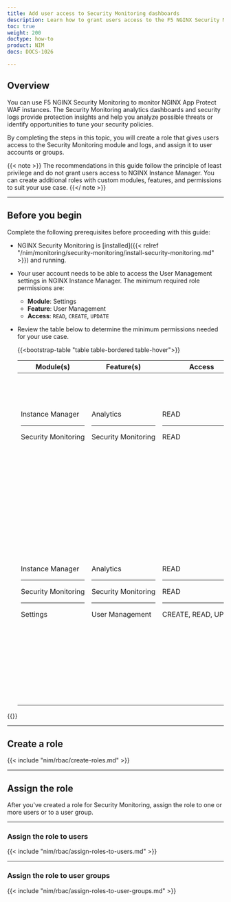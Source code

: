 ```yaml
---
title: Add user access to Security Monitoring dashboards
description: Learn how to grant users access to the F5 NGINX Security Monitoring dashboards.
toc: true
weight: 200
doctype: how-to
product: NIM
docs: DOCS-1026

---
```


## Overview

You can use F5 NGINX Security Monitoring to monitor NGINX App Protect WAF instances. The Security Monitoring analytics dashboards and security logs provide protection insights and help you analyze possible threats or identify opportunities to tune your security policies.

By completing the steps in this topic, you will create a role that gives users access to the Security Monitoring module and logs, and assign it to user accounts or groups.

{{< note >}} The recommendations in this guide follow the principle of least privilege and do not grant users access to NGINX Instance Manager. You can create additional roles with custom modules, features, and permissions to suit your use case. {{</ note >}}

---

## Before you begin

Complete the following prerequisites before proceeding with this guide:

- NGINX Security Monitoring is [installed]({{< relref "/nim/monitoring/security-monitoring/install-security-monitoring.md" >}}) and running.
- Your user account needs to be able to access the User Management settings in NGINX Instance Manager.
  The minimum required role permissions are:

  - **Module**: Settings
  - **Feature**: User Management
  - **Access**: `READ`, `CREATE`, `UPDATE`

- Review the table below to determine the minimum permissions needed for your use case.

  {{<bootstrap-table "table table-bordered table-hover">}}

  | Module(s) | Feature(s) | Access | Description |
  |-------|--------|----|--------|
  | Instance&nbsp;Manager <hr> Security&nbsp;Monitoring | Analytics <hr> Security&nbsp;Monitoring | READ <hr> READ  | Read-only access that allows users to view the Security Monitoring dashboards. Users cannot access NGINX Instance Manager or Settings.|
  | Instance&nbsp;Manager <hr> Security&nbsp;Monitoring <hr> Settings | Analytics <hr> Security&nbsp;Monitoring <hr>User Management | READ <hr> READ <hr> CREATE,&nbsp;READ,&nbsp;UPDATE| Allows users to view the Security Monitoring dashboards and manage user accounts and roles.<br><br>{{< fa "lightbulb" >}} Recommended for a "super-user" who is responsible for managing other users' access to the security dashboards. This permission set does not allow the user to delete user accounts.|


 {{</bootstrap-table>}}

--- 

## Create a role

{{< include "nim/rbac/create-roles.md" >}}

---

## Assign the role

After you've created a role for Security Monitoring, assign the role to one or more users or to a user group.

---

### Assign the role to users

{{< include "nim/rbac/assign-roles-to-users.md" >}}

---

### Assign the role to user groups

{{< include "nim/rbac/assign-roles-to-user-groups.md" >}}

